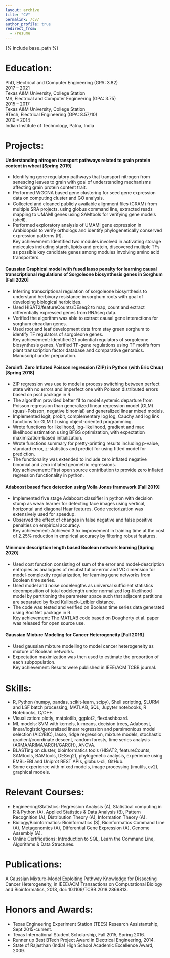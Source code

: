 ```yaml
---
layout: archive
title: "CV"
permalink: /cv/
author_profile: true
redirect_from:
  - /resume
---
```


{% include base_path %}

Education:
======
PhD, Electrical and Computer Engineering (GPA: 3.82) <br       /> 2017 – 2021  
Texas A&M University, College Station  
MS, Electrical and Computer Engineering (GPA: 3.75) <br       /> 2015 – 2017  
Texas A&M University, College Station  
BTech, Electrical Engineering (GPA: 8.57/10) <br       /> 2010 – 2014  
Indian Institute of Technology, Patna, India  

Projects:
======
#### Understanding nitrogen transport pathways related to grain protein content in wheat [Spring 2019]  
* Identifying gene regulatory pathways that transport nitrogen from senescing leaves to grain with goal of understanding mechanisms affecting grain protein content trait.  
* Performed WGCNA based gene clustering for seed gene expression data on computing cluster and GO analysis.  
* Collected and cleaned publicly available alignment files (CRAM) from multiple SRA projects. using globus command line, extracted reads mapping to UMAMI genes using SAMtools for verifying gene models (shell).  
* Performed exploratory analysis of UMAMI gene expression in Arabidopsis to verify orthologs and identify phylogenetically conserved expression patterns (R).  
Key achievement: Identified two modules involved in activating storage molecules including starch, lipids and protein, discovered multiple TFs as possible key candidate genes among modules involving amino acid transporters.  

#### Gaussian Graphical model with fused lasso penalty for learning causal transcriptional regulations of Sorgoleone biosynthesis genes in Sorghum [Fall 2020]  
* Inferring transcriptional regulation of sorgoleone biosynthesis to understand herbivory resistance in sorghum roots with goal of developing biological herbicides.  
* Used HISAT2/featureCounts/DEseq2 to map, count and extract differentially expressed genes from RNAseq data.  
* Verified the algorithm was able to extract causal gene interactions for sorghum circadian genes.  
* Used root and leaf development data from stay green sorghum to identify TF regulators of sorgoleone genes.  
Key achievement: Identified 21 potential regulators of sorgoleone biosynthesis genes. Verified TF-gene regulations using TF motifs from plant transcription factor database and comparative genomics. Manuscript under preparation.  

#### Zeroinfl: Zero Inflated Poisson regression (ZIP) in Python (with Eric Chuu)[Spring 2018]  
* ZIP regression was use to model a process switching between perfect state with no errors and imperfect one with Poisson distributed errors based on pscl package in R.  
* The algorithm provided better fit to model systemic departure from Poisson regression than generalized linear regression model (GLM) (quasi-Poisson, negative binomial) and generalized linear mixed models.  
* Implemented logit, probit, complementary log log, Cauchy and log link functions for GLM fit using object-oriented programming.  
* Wrote functions for likelihood, log-likelihood, gradient and max likelihood estimation using BFGS optimization, with expectation maximization-based initialization.  
* Wrote functions summary for pretty-printing results including p-value, standard error, z-statistics and predict for using fitted model for prediction.  
* The functionality was extended to include zero inflated negative binomial and zero inflated geometric regressions.  
Key achievement: First open source contribution to provide zero inflated regression functionality in python.   

#### Adaboost based face detection using Voila Jones framework [Fall 2019]
* Implemented five stage Adaboost classifier in python with decision stump as weak learner for detecting face images using vertical, horizontal and diagonal Haar features. Code vectorization was extensively used for speedup.  
* Observed the effect of changes in false negative and false positive penalties on empirical accuracy.  
Key achievement: Achieved 3.5x improvement in training time at the cost of 2.25% reduction in empirical accuracy by filtering robust features.  

#### Minimum description length based Boolean network learning [Spring 2020]  
* Used cost function consisting of sum of the error and model-description entropies as analogues of resubstitution-error and VC dimension for model-complexity regularization, for learning gene networks from Boolean time series.  
* Used model and noise codelengths as universal sufficient statistics decomposition of total codelength under normalized log-likelihood model by partitioning the parameter space such that adjacent partitions are separated by fixed Kullback-Leibler distance.  
* The code was tested and verified on Boolean time series data generated using BoolNet package in R.  
Key achievement: The MATLAB code based on Dougherty et al. paper was released for open source use.  

#### Gaussian Mixture Modeling for Cancer Heterogeneity [Fall 2016]  
* Used gaussian mixture modelling to model cancer heterogeneity as mixture of Boolean networks.  
* Expectation maximization was then used to estimate the proportion of each subpopulation.  
Key achievement: Results were published in IEEE/ACM TCBB journal.  


Skills:
======
* R, Python (numpy, pandas, scikit-learn, scipy), Shell scripting, SLURM and LSF batch processing, MATLAB, SQL, Jupyter notebooks, R Notebooks, C/C++.  
* Visualization: plotly, matplotlib, ggplot2, flexdashboard.   
* ML models: SVM with kernels, k-means, decision trees, Adaboost, linear/logistic/generalized linear regression and parsimonious model selection (AIC/BIC), lasso, ridge regression, mixture models, stochastic gradient/coordinate descent, random forests, time series analysis (ARMA/ARIMA/ARCH/GARCH), ANOVA. 
* BLASTing on cluster, bioinformatics tools (HISAT2, featureCounts, SAMtools, BAMtools, DESeq2), phylogenetic analysis, experience using EMBL-EBI and Uniprot REST APIs, globus-cli, GitHub.  
* Some experience with mixed models, image processing (imutils, cv2), graphical models.  
  
Relevant Courses:
======
* Engineering/Statistics: Regression Analysis (A), Statistical computing in R & Python (A), Applied Statistics & Data Analysis (B), Pattern Recognition (A), Distribution Theory (A), Information Theory (A).  
* Biology/Bioinformatics: Bioinformatics (S), Bioinformatics Command Line (A), Metagenomics (A), Differential Gene Expression (A), Genome Assembly (A).  
* Online Certifications: Introduction to SQL, Learn the Command Line, Algorithms & Data Structures.  
  
Publications:
======
A Gaussian Mixture-Model Exploiting Pathway Knowledge for Dissecting Cancer Heterogeneity, in IEEE/ACM Transactions on Computational Biology and Bioinformatics, 2018, doi: 10.1109/TCBB.2018.2869813.

Honors and Awards:
======
* Texas Engineering Experiment Station (TEES) Research Assistantship, Sept 2015-current.  
* Texas International Student Scholarship, Fall 2015, Spring 2016.  
* Runner up Best BTech Project Award in Electrical Engineering, 2014.  
* State of Rajasthan (India) High School Academic Excellence Award, 2009.  

